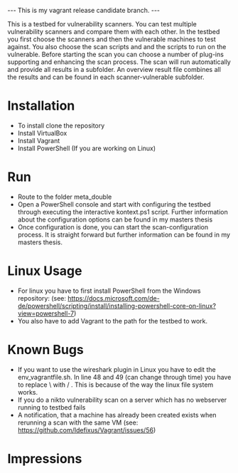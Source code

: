  --- This is my vagrant release candidate branch. ---
 
 This is a testbed for vulnerability scanners. You can test multiple vulnerability scanners and compare them with each other.
 In the testbed you first choose the scanners and then the vulnerable machines to test against. You also choose the scan scripts and and the scripts to run on the vulnerable.
 Before starting the scan you can choose a number of plug-ins supporting and enhancing the scan process. The scan will run automatically and provide all results in a subfolder. An overview result file combines all the results and can be found in each scanner-vulnerable subfolder.
 
 # Installation
 
 - To install clone the repository
 - Install VirtualBox
 - Install Vagrant
 - Install PowerShell (If you are working on Linux)
 
 # Run
 
 - Route to the folder meta_double
 - Open a PowerShell console and start with configuring the testbed through executing the interactive kontext.ps1 script. Further information about the configuration options can be found in my masters thesis
 - Once configuration is done, you can start the scan-configuration process. It is straight forward but further information can be found in my masters thesis.
 
 
 
# Linux Usage

- For linux you have to first install PowerShell from the Windows repository: 
(see: https://docs.microsoft.com/de-de/powershell/scripting/install/installing-powershell-core-on-linux?view=powershell-7)
- You also have to add Vagrant to the path for the testbed to work.

# Known Bugs

- If you want to use the wireshark plugin in Linux you have to edit the env_vagrantfile.sh.
In line 48 and 49 (can change through time) you have to replace \\ with / . This is because of the way the linux file system works.
- If you do a nikto vulnerability scan on a server which has no webserver running to testbed fails
- A notification, that a machine has already been created exists when rerunning a scan with the same VM (see: https://github.com/Idefixus/Vagrant/issues/56)

# Impressions


